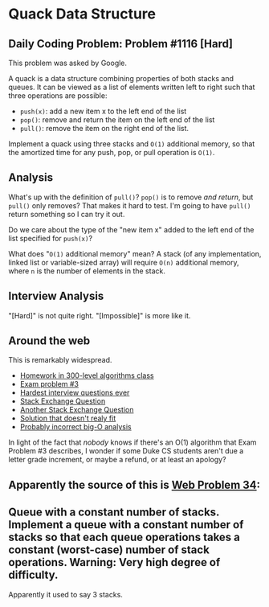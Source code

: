 # Quack Data Structure
## Daily Coding Problem: Problem #1116 [Hard]

This problem was asked by Google.

A quack is a data structure combining properties of both stacks and queues.
It can be viewed as a list of elements written left to right such that three
operations are possible:

* `push(x)`: add a new item x to the left end of the list
* `pop()`: remove and return the item on the left end of the list
* `pull()`: remove the item on the right end of the list.

Implement a quack using three stacks and `O(1)` additional memory,
so that the amortized time for any push, pop, or pull operation is `O(1)`.

## Analysis

What's up with the definition of `pull()`?
`pop()` is to remove *and return*,
but `pull()` only removes?
That makes it hard to test.
I'm going to have `pull()` return something so I can try it out.

Do we care about the type of the "new item x" added to the left end of the list
specified for `push(x)`?

What does "`O(1)` additional memory" mean? A stack (of any implementation,
linked list or variable-sized array) will require `O(n)` additional memory,
where `n` is the number of elements in the stack.

## Interview Analysis

"[Hard]" is not quite right. "[Impossible]" is more like it.


## Around the web

This is remarkably widespread.

* [Homework in 300-level algorithms class](http://jeffe.cs.illinois.edu/teaching/algorithms/hwex/s04/hw4.pdf)
* [Exam problem #3](https://www.cs.duke.edu/education/assets_documents/exam_532_algo_fall16.pdf)
* [Hardest interview questions ever](https://www.scien.cx/2021/09/09/the-hardest-coding-interview-questions-ever/)
* [Stack Exchange Question](https://stackoverflow.com/questions/53577545/two-stacks-with-a-deque-whats-the-purpose-of-implementing-it?rq=1)
* [Another Stack Exchange Question](https://stackoverflow.com/questions/624704/design-a-stack-that-can-also-dequeue-in-o1-amortized-time)
* [Solution that doesn't realy fit](https://dev.to/sharansharma94/google-interview-problem-solution-ae2)
* [Probably incorrect big-O analysis](http://trsong.github.io/python/java/2021/02/02/DailyQuestionsFeb.html#apr-21-2021-easy-special-stack)

In light of the fact that *nobody* knows if there's an O(1) algorithm
that Exam Problem #3 describes, I wonder if some Duke CS students aren't due
a letter grade increment, or maybe a refund, or at least an apology?

Apparently the source of this is [Web Problem 34](https://algs4.cs.princeton.edu/13stacks/):
---
Queue with a constant number of stacks.
Implement a queue with a constant number of stacks
so that each queue operations takes a constant (worst-case) number of stack operations.
Warning: Very high degree of difficulty. 
---

Apparently it used to say 3 stacks.
